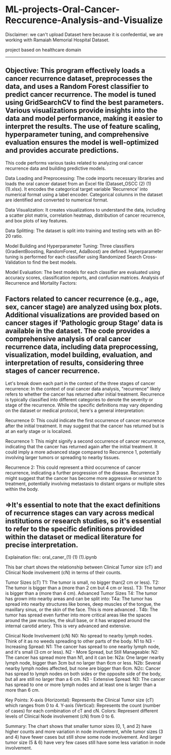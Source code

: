 # ML-projects-Oral-Cancer-Reccurence-Analysis-and-Visualize
Disclaimer: we can't upload Dataset here because it is confedential, we are working with Ramaiah Memorial Hospital Dataset.

project based on healthcare domain

------------------------------------------------------------------------------------------------------------------------------------
Objective: This program effectively loads a cancer recurrence dataset, preprocesses the data, and uses a Random Forest classifier to predict cancer recurrence. The model is tuned using GridSearchCV to find the best parameters. Various visualizations provide insights into the data and model performance, making it easier to interpret the results. The use of feature scaling, hyperparameter tuning, and comprehensive evaluation ensures the model is well-optimized and provides accurate predictions.
------------------------------------------------------------------------------------------------------------------------------------
This code performs various tasks related to analyzing oral cancer recurrence data and building predictive models.

Data Loading and Preprocessing:
The code imports necessary libraries and loads the oral cancer dataset from an Excel file (Dataset_OSCC (2) (1) (1).xlsx).
It encodes the categorical target variable 'Recurrence' into numerical format using a label encoder.
Categorical columns in the dataset are identified and converted to numerical format.

Data Visualization:
It creates visualizations to understand the data, including a scatter plot matrix, correlation heatmap, distribution of cancer recurrence, and box plots of key features.

Data Splitting:
The dataset is split into training and testing sets with an 80-20 ratio.

Model Building and Hyperparameter Tuning:
Three classifiers (GradientBoosting, RandomForest, AdaBoost) are defined.
Hyperparameter tuning is performed for each classifier using Randomized Search Cross-Validation to find the best models.

Model Evaluation:
The best models for each classifier are evaluated using accuracy scores, classification reports, and confusion matrices.
Analysis of Recurrence and Mortality Factors:

Factors related to cancer recurrence (e.g., age, sex, cancer stage) are analyzed using box plots.
Additional visualizations are provided based on cancer stages if 'Pathologic group Stage' data is available in the dataset.
The code provides a comprehensive analysis of oral cancer recurrence data, including data preprocessing, visualization, model building, evaluation, and interpretation of results, considering three stages of cancer recurrence.
--------------------------------------------------------------------------------------------------------------------------------------

Let's break down each part in the context of the three stages of cancer recurrence:
In the context of oral cancer data analysis, "recurrence" likely refers to whether the cancer has returned after initial treatment. Recurrence is typically classified into different categories to denote the severity or stage of the recurrence. While the specific definitions may vary depending on the dataset or medical protocol, here's a general interpretation:

Recurrence 0: This could indicate the first occurrence of cancer recurrence after the initial treatment. It may suggest that the cancer has returned but is at an early stage or is localized.

Recurrence 1: This might signify a second occurrence of cancer recurrence, indicating that the cancer has returned again after the initial treatment. It could imply a more advanced stage compared to Recurrence 1, 
              potentially involving larger tumors or spreading to nearby tissues.
              
Recurrence 2: This could represent a third occurrence of cancer recurrence, indicating a further progression of the disease. Recurrence 3 might suggest that the cancer has become more aggressive or resistant to treatment, 
              potentially involving metastasis to distant organs or multiple sites within the body.

=>It's essential to note that the exact definitions of recurrence stages can vary across medical institutions or research studies, so it's essential to refer to the specific definitions provided within the dataset or medical literature for precise interpretation.
---------------------------------------------------------------------------------------------------------------------------------------
Explaination file::  oral_caner_(1) (1) (1).ipynb

This bar chart shows the relationship between Clinical Tumor size (cT) and Clinical Node involvement (cN) in terms of their counts.

Tumor Sizes (cT)
T1: The tumor is small, no bigger than(2 cm or less).
T2: The tumor is bigger than a (more than 2 cm but 4 cm or less).
T3: The tumor is bigger than a (more than 4 cm).
Advanced Tumor Sizes
T4: The tumor has grown into nearby areas and can be split into:
T4a: The tumor has spread into nearby structures like bones, deep muscles of the tongue, the maxillary sinus, or the skin of the face. This is more advanced .
T4b: The tumor has spread even further into more critical areas like the spaces around the jaw muscles, the skull base, or it has wrapped around the internal carotid artery. This is very advanced and extensive.

Clinical Node Involvement (cN)
N0: No spread to nearby lymph nodes. Think of it as no weeds spreading to other parts of the body.
N1 to N3 - Increasing Spread:
N1: The cancer has spread to one nearby lymph node, and it's small (3 cm or less).
N2 - More Spread, but Still Manageable:
N2: The cancer has spread more than N1, and it can be:
N2a: One larger nearby lymph node, bigger than 3cm but no larger than 6cm or less. 
N2b: Several nearby lymph nodes affected, but none are bigger than 6cm.
N2c: Cancer has spread to lymph nodes on both sides or the opposite side of the body, but all are still no larger than a 6 cm.
N3 - Extensive Spread:
N3: The cancer has spread to one or more lymph nodes and at least one is larger than a more than 6 cm.

Key Points:
X-axis (Horizontal): Represents the Clinical Tumor size (cT) which ranges from 0 to 4.
Y-axis (Vertical): Represents the count (number of cases) for each combination of cT and cN.
Colors: Represent different levels of Clinical Node involvement (cN) from 0 to 6.

Summary:
The chart shows that smaller tumor sizes (0, 1, and 2) have higher counts and more variation in node involvement, while tumor sizes (3 and 4) have fewer cases but still show some node involvement. And larger tumor size (5 & 6) have very few cases still have some less variation in node involvement.                                   









